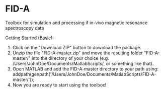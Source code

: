 # FID-A
Toolbox for simulation and processing if in-vivo magnetic resonance spectroscopy data

Getting Started (Basic):
1. Click on the "Download ZIP" button to download the package.
2. Unzip the file "FID-A-master.zip" and move the resulting folder "FID-A-master/" into the directory of your choice (e.g. /Users/JohnDoe/Documents/MatlabScripts/, or something like that).
3. Open MATLAB and add the FID-A-master directory to your path using: addpath(genpath('/Users/JohnDoe/Documents/MatlabScripts/FID-A-master/'));
4. Now you are ready to start using the toolbox!


